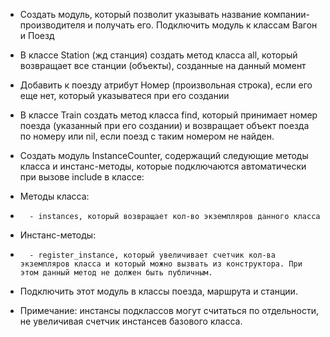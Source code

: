 - Создать модуль, который позволит указывать название компании-производителя и получать его. Подключить модуль к классам Вагон и Поезд
- В классе Station (жд станция) создать метод класса all, который возвращает все станции (объекты), созданные на данный момент
- Добавить к поезду атрибут Номер (произвольная строка), если его еще нет, который указыватеся при его создании
- В классе Train создать метод класса find, который принимает номер поезда (указанный при его создании) и возвращает объект поезда по номеру или nil, если поезд с таким номером не найден.

- Создать модуль InstanceCounter, содержащий следующие методы класса и инстанс-методы, которые подключаются автоматически при вызове include в классе:
- Методы класса:
-       - instances, который возвращает кол-во экземпляров данного класса
- Инстанс-методы:
-       - register_instance, который увеличивает счетчик кол-ва экземпляров класса и который можно вызвать из конструктора. При этом данный метод не должен быть публичным.
- Подключить этот модуль в классы поезда, маршрута и станции.
- Примечание: инстансы подклассов могут считаться по отдельности, не увеличивая счетчик инстансев базового класса.
